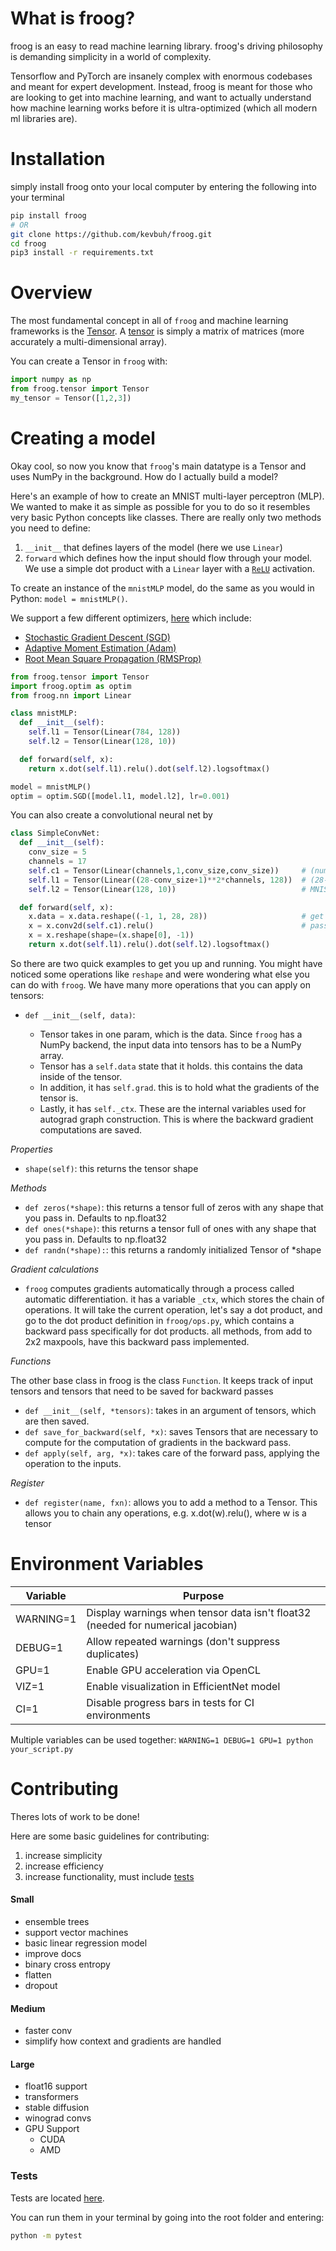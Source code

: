# What is froog?

froog is an easy to read machine learning library. froog's driving philosophy is demanding simplicity in a world of complexity. 

Tensorflow and PyTorch are insanely complex with enormous codebases and meant for expert development. Instead, froog is meant for those who are looking to get into machine learning, and want to actually understand how machine learning works before it is ultra-optimized (which all modern ml libraries are).

# Installation 

simply install froog onto your local computer by entering the following into your terminal 

```bash
pip install froog
# OR
git clone https://github.com/kevbuh/froog.git
cd froog
pip3 install -r requirements.txt
```

# Overview

The most fundamental concept in all of `froog` and machine learning frameworks is the [Tensor](https://github.com/kevbuh/froog/blob/977b09caf32f21904768b08b2772139596604603/froog/tensor.py#L47). A [tensor](https://en.wikipedia.org/wiki/Tensor_(machine_learning)) is simply a matrix of matrices (more accurately a multi-dimensional array). 

You can create a Tensor in `froog` with:
```python
import numpy as np
from froog.tensor import Tensor
my_tensor = Tensor([1,2,3])
```

# Creating a model

Okay cool, so now you know that `froog`'s main datatype is a Tensor and uses NumPy in the background. How do I actually build a model? 

Here's an example of how to create an MNIST multi-layer perceptron (MLP). We wanted to make it as simple as possible for you to do so it resembles very basic Python concepts like classes. There are really only two methods you need to define: 
1. `__init__` that defines layers of the model (here we use `Linear`) 
2. `forward` which defines how the input should flow through your model. We use a simple dot product with a `Linear` layer with a [`ReLU`](https://en.wikipedia.org/wiki/Rectifier_(neural_networks)) activation.

To create an instance of the `mnistMLP` model, do the same as you would in Python: `model = mnistMLP()`. 

We support a few different optimizers, [here](https://github.com/kevbuh/froog/blob/main/froog/optim.py) which include:
- [Stochastic Gradient Descent (SGD)](https://en.wikipedia.org/wiki/Stochastic_gradient_descent)
- [Adaptive Moment Estimation (Adam)](https://en.wikipedia.org/wiki/Stochastic_gradient_descent#Adam)
- [Root Mean Square Propagation (RMSProp)](https://en.wikipedia.org/wiki/Stochastic_gradient_descent#RMSProp)

```python
from froog.tensor import Tensor
import froog.optim as optim
from froog.nn import Linear

class mnistMLP:
  def __init__(self):
    self.l1 = Tensor(Linear(784, 128))
    self.l2 = Tensor(Linear(128, 10))

  def forward(self, x):
    return x.dot(self.l1).relu().dot(self.l2).logsoftmax()

model = mnistMLP()
optim = optim.SGD([model.l1, model.l2], lr=0.001)
```

You can also create a convolutional neural net by

```python
class SimpleConvNet:
  def __init__(self):
    conv_size = 5
    channels = 17
    self.c1 = Tensor(Linear(channels,1,conv_size,conv_size))     # (num_filters, color_channels, kernel_h, kernel_w)
    self.l1 = Tensor(Linear((28-conv_size+1)**2*channels, 128))  # (28-conv+1)(28-conv+1) since kernel isn't padded
    self.l2 = Tensor(Linear(128, 10))                            # MNIST output is 10 classes

  def forward(self, x):
    x.data = x.data.reshape((-1, 1, 28, 28))                     # get however many number of imgs in batch
    x = x.conv2d(self.c1).relu()                                 # pass through conv first
    x = x.reshape(shape=(x.shape[0], -1))
    return x.dot(self.l1).relu().dot(self.l2).logsoftmax()
```

So there are two quick examples to get you up and running. You might have noticed some operations like `reshape` and were wondering what else you can do with `froog`. We have many more operations that you can apply on tensors: 

- `def __init__(self, data)`:

  - Tensor takes in one param, which is the data. Since `froog` has a NumPy backend, the input data into tensors has to be a NumPy array.
  - Tensor has a `self.data` state that it holds. this contains the data inside of the tensor.
  - In addition, it has `self.grad`. this is to hold what the gradients of the tensor is. 
  - Lastly, it has `self._ctx`. These are the internal variables used for autograd graph construction. This is where the backward gradient computations are saved. 

*Properties*

- `shape(self)`: this returns the tensor shape

*Methods*
- `def zeros(*shape)`: this returns a tensor full of zeros with any shape that you pass in. Defaults to np.float32
- `def ones(*shape)`: this returns a tensor full of ones with any shape that you pass in. Defaults to np.float32
- `def randn(*shape):`: this returns a randomly initialized Tensor of *shape

*Gradient calculations*

- `froog` computes gradients automatically through a process called automatic differentiation. it has a variable `_ctx`, which stores the chain of operations. It will take the current operation, let's say a dot product, and go to the dot product definition in `froog/ops.py`, which contains a backward pass specifically for dot products. all methods, from add to 2x2 maxpools, have this backward pass implemented.

*Functions*

The other base class in froog is the class `Function`. It keeps track of input tensors and tensors that need to be saved for backward passes

- `def __init__(self, *tensors)`: takes in an argument of tensors, which are then saved. 
- `def save_for_backward(self, *x)`: saves Tensors that are necessary to compute for the computation of gradients in the backward pass. 
- `def apply(self, arg, *x)`: takes care of the forward pass, applying the operation to the inputs.

*Register*

- `def register(name, fxn)`: allows you to add a method to a Tensor. This allows you to chain any operations, e.g. x.dot(w).relu(), where w is a tensor

# Environment Variables

| Variable | Purpose |
|----------|---------|
| WARNING=1 | Display warnings when tensor data isn't float32 (needed for numerical jacobian) |
| DEBUG=1 | Allow repeated warnings (don't suppress duplicates) |
| GPU=1 | Enable GPU acceleration via OpenCL |
| VIZ=1 | Enable visualization in EfficientNet model |
| CI=1 | Disable progress bars in tests for CI environments |

Multiple variables can be used together: `WARNING=1 DEBUG=1 GPU=1 python your_script.py` 

# Contributing

Theres lots of work to be done!

Here are some basic guidelines for contributing:
1. increase simplicity
2. increase efficiency
3. increase functionality, must include [tests](https://github.com/kevbuh/froog/tree/main/tests)

#### Small   <!-- ez money  -->
- ensemble trees 
- support vector machines
- basic linear regression model
- improve docs
- binary cross entropy
- flatten
- dropout 
#### Medium  <!-- mid tier -->
- faster conv
- simplify how context and gradients are handled
#### Large <!-- EXPERT LEVEL!!!  -->
- float16 support
- transformers
- stable diffusion
- winograd convs
- GPU Support
  - CUDA
  - AMD

### Tests
Tests are located [here](https://github.com/kevbuh/froog/tree/main/tests).

You can run them in your terminal by going into the root folder and entering:

```bash
python -m pytest
```